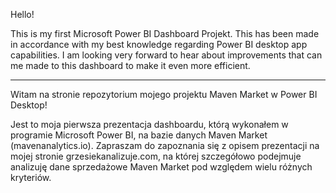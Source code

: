 Hello!

This is my first Microsoft Power BI Dashboard Projekt. This has been made in accordance with my best knowledge regarding Power BI desktop app capabilities. I am looking very forward to hear about improvements that can me made to this dashboard to make it even more efficient. 

------------------------------------------------------------------

Witam na stronie repozytorium mojego projektu Maven Market w Power BI Desktop!

Jest to moja pierwsza prezentacja dashboardu, którą wykonałem w programie Microsoft Power BI, na bazie danych Maven Market (mavenanalytics.io). Zapraszam do zapoznania się z opisem prezentacji na mojej stronie grzesiekanalizuje.com, na której szczegółowo podejmuje analizuję dane sprzedażowe Maven Market pod względem wielu różnych kryteriów. 